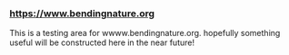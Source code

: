### https://www.bendingnature.org

This is a testing area for wwww.bendingnature.org. hopefully something useful will be constructed here in the near future!
